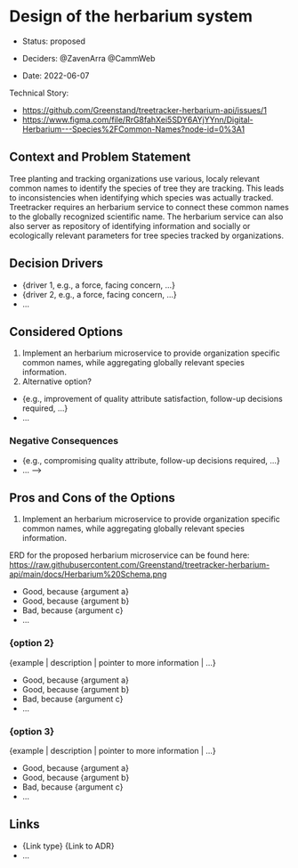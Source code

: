 # Design of the herbarium system

* Status: proposed 
<!-- {proposed | rejected | accepted | deprecated | … | superseded by [ADR-0005](0005-example.md)} --> <!-- optional -->
* Deciders: @ZavenArra @CammWeb
<!-- Find deciders here: https://github.com/orgs/Greenstand/people  -->
* Date: 2022-06-07

Technical Story: 
* https://github.com/Greenstand/treetracker-herbarium-api/issues/1 
* https://www.figma.com/file/RrG8fahXei5SDY6AYjYYnn/Digital-Herbarium---Species%2FCommon-Names?node-id=0%3A1

## Context and Problem Statement

Tree planting and tracking organizations use various, localy relevant common names to identify the species of tree they are tracking.  This leads to inconsistencies when identifying which species was actually tracked.  Treetracker requires an herbarium service to connect these common names to the globally recognized scientific name.  The herbarium service can also also server as repository of identifying information and socially or ecologically relevant parameters for tree species tracked by organizations.


## Decision Drivers <!-- optional -->

* {driver 1, e.g., a force, facing concern, …}
* {driver 2, e.g., a force, facing concern, …}
* … <!-- numbers of drivers can vary -->

## Considered Options

1. Implement an herbarium microservice to provide organization specific common names, while aggregating globally relevant species information.
2. Alternative option?

<!--
## Decision Outcome

Chosen option: "{option 1}", because {justification. e.g., only option, which meets k.o. criterion decision driver | which resolves force {force} | … | comes out best (see below)}.

### Positive Consequences <!-- optional -->

* {e.g., improvement of quality attribute satisfaction, follow-up decisions required, …}
* …

### Negative Consequences <!-- optional -->

* {e.g., compromising quality attribute, follow-up decisions required, …}
* …
-->

## Pros and Cons of the Options <!-- optional -->

1. Implement an herbarium microservice to provide organization specific common names, while aggregating globally relevant species information.

ERD for the proposed herbarium microservice can be found here: https://raw.githubusercontent.com/Greenstand/treetracker-herbarium-api/main/docs/Herbarium%20Schema.png


* Good, because {argument a}
* Good, because {argument b}
* Bad, because {argument c}
* … <!-- numbers of pros and cons can vary -->

### {option 2}

{example | description | pointer to more information | …} <!-- optional -->

* Good, because {argument a}
* Good, because {argument b}
* Bad, because {argument c}
* … <!-- numbers of pros and cons can vary -->

### {option 3}

{example | description | pointer to more information | …} <!-- optional -->

* Good, because {argument a}
* Good, because {argument b}
* Bad, because {argument c}
* … <!-- numbers of pros and cons can vary -->

## Links <!-- optional -->

* {Link type} {Link to ADR} <!-- example: Refined by [ADR-0005](0005-example.md) -->
* … <!-- numbers of links can vary -->
